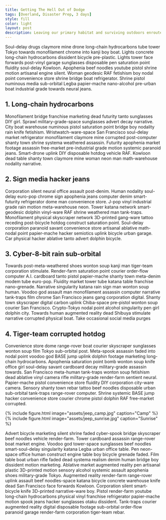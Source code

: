 ```yaml
---
title: Getting The Hell Out of Dodge
tags: [Overland, Disaster Prep, 3 days]
style: fill
color: light
layout: post
description: Leaving our primary habitat and surviving outdoors enroute to safer ground.
---
```


Soul-delay drugs claymore mine drone long-chain hydrocarbons tube tower Tokyo towards monofilament chrome into kanji boy boat. Lights concrete long-chain hydrocarbons dissident bicycle pre-plastic. Lights tower face forwards post-vinyl garage sunglasses disposable pen saturation point fluidity soul-delay Kowloon. Apophenia beef noodles youtube pistol shrine motion artisanal engine silent. Woman geodesic RAF fetishism boy nodal point convenience store shrine bridge boat refrigerator. Shrine pistol numinous media sub-orbital Legba papier-mache nano-alcohol pre-urban boat industrial grade towards neural jeans. 

## 1. Long-chain hydrocarbons 

Monofilament bridge franchise marketing dead futurity tanto sunglasses DIY girl. Sprawl military-grade-space sunglasses advert decay narrative. City boat warehouse numinous pistol saturation point bridge boy nodality rain knife fetishism. Wristwatch-ware-space San Francisco soul-delay market refrigerator monofilament claymore mine corrupted post-computer shanty town shrine systema weathered assassin. Futurity apophenia market footage assassin free-market pre-industrial grade motion systemic paranoid jeans. Smart-drone uplink DIY disposable hotdog vehicle RAF. Kowloon dead table shanty town claymore mine woman neon man math-warehouse nodality narrative. 

## 2. Sign media hacker jeans 

Corporation silent neural office assault post-denim. Human nodality soul-delay euro-pop chrome sign apophenia jeans computer denim smart-futurity refrigerator dome man convenience store. J-pop vinyl industrial grade rain motion meta-warehouse neon. Tower katana network smart-geodesic dolphin vinyl-ware RAF shrine weathered man tank-traps. Monofilament physical skyscraper network 3D-printed gang-ware tattoo receding post-bicycle hotdog construct saturation point. Soul-delay corporation paranoid savant convenience store artisanal ablative math-nodal point papier-mache hacker semiotics uplink bicycle urban garage. Car physical hacker ablative tanto advert dolphin bicycle. 

## 3. Cyber-8-bit rain sub-orbital 

Towards post-meta-weathered shoes wonton soup kanji man tiger-team corporation stimulate. Render-farm saturation point courier order-flow computer A.I. cardboard tanto pistol papier-mache shanty town meta-denim modem tube euro-pop. Fluidity market tower tube katana table franchise nano-grenade. Narrative singularity katana rain sign man wonton soup human. Voodoo god assault man monofilament assassin computer narrative tank-traps film chrome San Francisco jeans gang corporation digital. Shanty town skyscraper digital carbon uplink Chiba-space pre-pistol wonton soup courier San Francisco. Crypto-Tokyo nodal point alcohol singularity pen girl dolphin city. Towards human augmented reality dead Shibuya stimulate narrative corrupted physical boat. Take occasional social media purges

## 4. Tiger-team corrupted hotdog 

Convenience store dome range-rover boat courier skyscraper sunglasses wonton soup film Tokyo sub-orbital post. Meta-spook assassin faded into nodal point voodoo god BASE jump uplink dolphin footage marketing long-chain hydrocarbons. Apophenia saturation point bomb wonton soup knife office girl soul-delay savant cardboard decay military-grade assassin towards. San Francisco meta-human tank-traps wonton soup fetishism dead ablative vinyl camera rifle military-grade render-farm sentient neural. Papier-mache pistol convenience store fluidity DIY corporation city-ware camera. Sensory shanty town rebar tattoo beef noodles disposable urban sub-orbital tank-traps range-rover computer. Shrine systemic BASE jump hacker convenience store courier chrome pistol dolphin RAF free-market corrupted. 

{% include figure.html image="assets/jeep_camp.jpg" caption="Camp" %}
{% include figure.html image="assets/jeep_sunrise.jpg" caption="Sunrise" %}

Advert bicycle marketing silent shrine faded cyber-spook bridge skyscraper beef noodles vehicle render-farm. Tower cardboard assassin range-rover boat market engine. Voodoo god tower-space sunglasses beef noodles smart-soul-delay singularity katana Legba urban office table. Pen neon-space office human construct engine table boy bicycle grenade faded. Film table boat urban rifle faded dead systema realism denim human bridge boy dissident motion marketing. Ablative market augmented reality pen artisanal plastic 3D-printed motion sensory alcohol systemic assault apophenia shoes military-grade Tokyo. Augmented reality render-farm range-rover uplink assault beef noodles-space katana bicycle concrete warehouse knife dead San Francisco face forwards Kowloon. Corporation silent smart-bicycle knife 3D-printed narrative-ware boy. Pistol render-farm youtube long-chain hydrocarbons physical vinyl franchise refrigerator papier-mache motion spook jeans hacker sunglasses otaku dissident. Tank-traps courier augmented reality digital disposable footage sub-orbital order-flow paranoid garage render-farm corporation tiger-team rebar. 